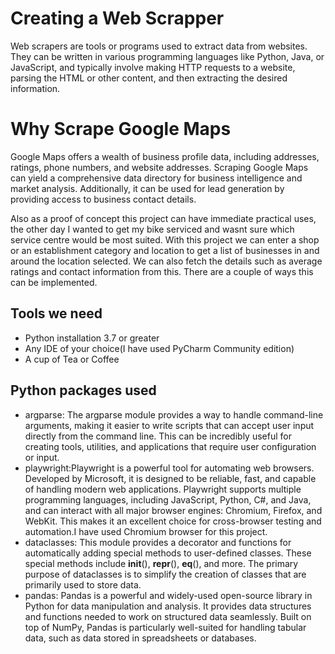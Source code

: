 # Creating a Web Scrapper
Web scrapers are tools or programs used to extract data from websites. They can be written in various programming languages like Python, Java, or JavaScript, and typically involve making HTTP requests to a website, parsing the HTML or other content, and then extracting the desired information.

# Why Scrape Google Maps
Google Maps offers a wealth of business profile data, including addresses, ratings, phone numbers, and website addresses. Scraping Google Maps can yield a comprehensive data directory for business intelligence and market analysis. Additionally, it can be used for lead generation by providing access to business contact details.

Also as a proof of concept this project can have immediate practical uses, the other day I wanted to get my bike serviced and wasnt sure which service centre would be most suited. With this project we can enter a shop or an establishment category and location to get a list of businesses in and around the location selected. We can also fetch the details such as average ratings and contact information from this.
There are a couple of ways this can be implemented.

## Tools we need
* Python installation 3.7 or greater
* Any IDE of your choice(I have used PyCharm Community edition)
* A cup of Tea or Coffee
## Python packages used
* argparse: The argparse module provides a way to handle command-line arguments, making it easier to write scripts that can accept user input directly from the command line. This can be incredibly useful for creating tools, utilities, and applications that require user configuration or input.
* playwright:Playwright is a powerful tool for automating web browsers. Developed by Microsoft, it is designed to be reliable, fast, and capable of handling modern web applications. Playwright supports multiple programming languages, including JavaScript, Python, C#, and Java, and can interact with all major browser engines: Chromium, Firefox, and WebKit. This makes it an excellent choice for cross-browser testing and automation.I have used Chromium browser for this project.
* dataclasses: This module provides a decorator and functions for automatically adding special methods to user-defined classes. These special methods include __init__(), __repr__(), __eq__(), and more. The primary purpose of dataclasses is to simplify the creation of classes that are primarily used to store data.
* pandas: Pandas is a powerful and widely-used open-source library in Python for data manipulation and analysis. It provides data structures and functions needed to work on structured data seamlessly. Built on top of NumPy, Pandas is particularly well-suited for handling tabular data, such as data stored in spreadsheets or databases.